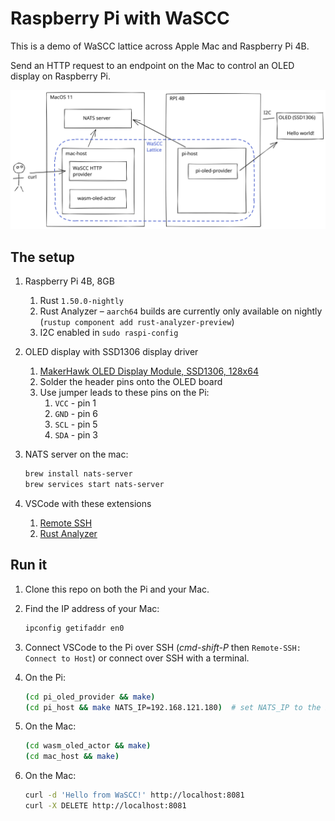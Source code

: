 # Raspberry Pi with WaSCC

This is a demo of WaSCC lattice across Apple Mac and Raspberry Pi 4B.

Send an HTTP request to an endpoint on the Mac to control an OLED display on Raspberry Pi.

![WaSCC lattice across Mac and Pi](./docs/wascc-lattice.svg)

## The setup

1. Raspberry Pi 4B, 8GB

   1. Rust `1.50.0-nightly`
   2. Rust Analyzer – `aarch64` builds are currently only available on nightly (`rustup component add rust-analyzer-preview`)
   3. I2C enabled in `sudo raspi-config`

2. OLED display with SSD1306 display driver

   1. [MakerHawk OLED Display Module, SSD1306, 128x64](https://smile.amazon.co.uk/gp/product/B0777HHQDT)
   2. Solder the header pins onto the OLED board
   3. Use jumper leads to these pins on the Pi:
      1. `VCC` - pin 1
      2. `GND` - pin 6
      3. `SCL` - pin 5
      4. `SDA` - pin 3

3. NATS server on the mac:

   ```sh
   brew install nats-server
   brew services start nats-server
   ```

4. VSCode with these extensions
   1. [Remote SSH](https://code.visualstudio.com/docs/remote/ssh)
   2. [Rust Analyzer](https://marketplace.visualstudio.com/items?itemName=matklad.rust-analyzer)

## Run it

1. Clone this repo on both the Pi and your Mac.

2. Find the IP address of your Mac:

   ```sh
   ipconfig getifaddr en0
   ```

3. Connect VSCode to the Pi over SSH (_cmd-shift-P_ then `Remote-SSH: Connect to Host`) or connect over SSH with a terminal.

4. On the Pi:

   ```sh
   (cd pi_oled_provider && make)
   (cd pi_host && make NATS_IP=192.168.121.180)  # set NATS_IP to the IP of your Mac (see step 2)
   ```

5. On the Mac:

   ```sh
   (cd wasm_oled_actor && make)
   (cd mac_host && make)
   ```

6. On the Mac:

   ```sh
   curl -d 'Hello from WaSCC!' http://localhost:8081
   curl -X DELETE http://localhost:8081
   ```
